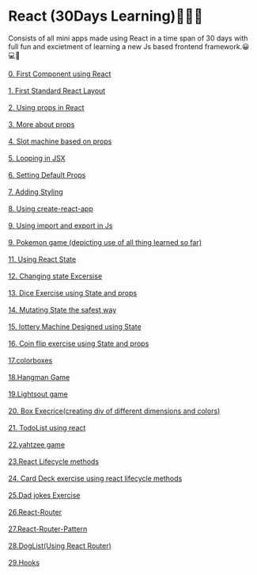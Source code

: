 
# React (30Days Learning)🚀🚀🚀
Consists of all mini apps made using React in a time span of 30 days with full fun and excietment of learning a new Js based frontend framework.😀 💻🚀

<a href="0.First_Component" target="_blank">0. First Component using React</a></br></br>
<a href="1.stadard_react_layout" target="_blank">1. First Standard React Layout</a></br></br>
<a href="2.prpos" target="_blank">2. Using props in React</a></br></br>
<a href="3.OtherProps" target="_blank">3. More about props</a></br></br>
<a href="4.slotMachineExercise" target="_blank">4. Slot machine based on props</a></br></br>
<a href="5.loopingInJSX" target="_blank">5. Looping in JSX</a></br></br>
<a href="6.defaultProps" target="_blank">6. Setting Default Props</a></br></br>
<a href="7.styling" target="_blank">7. Adding Styling</a></br></br>
<a href="8.demo" target="_blank">8. Using create-react-app</a></br></br>
<a href="9.fruit_exercise" target="_blank">9. Using import and export in Js</a></br></br>
<a href="10.pokemon_game" target="_blank">9. Pokemon game (depicting use of all thing learned so far)</a></br></br>
<a href="11.state_initi" target="_blank">11. Using React State</a></br></br>
<a href="12.state_exercise" target="_blank">12. Changing state Excersise</a></br></br>
<a href="13.dice_exercise" target="_blank">13. Dice Exercise using State and props</a></br></br>
<a href="14.mutate_safe_way" target="_blank">14. Mutating State the safest way</a></br></br>
<a href="15.state_design_lottery" target="_blank">15. lottery Machine Designed using State</a></br></br>
<a href="16.coinflip_exercise" target="_blank">16. Coin flip exercise using State and props</a></br></br>
<a href="17.colorboxes" target="_blank">17.colorboxes</a></br></br>
<a href="18.Hangman" target="_blank">18.Hangman Game</a></br></br>
<a href="19.Lightsout" target="_blank">19.Lightsout game</a></br></br>
<a href="20.boxexercise" target="_blank">20. Box Execrice(creating div of different dimensions and colors)</a></br></br>
<a href="21.todolist" target="_blank">21. TodoList using react</a></br></br>
<a href="22.yahtzee" target="_blank">22.yahtzee game</a></br></br>
<a href="23.stateajax" target="_blank">23.React Lifecycle methods</a></br></br>
<a href="24.lifecycledeckecercise" target="_blank">24. Card Deck exercise using react lifecycle methods</a></br></br>
<a href="25.Dad jokes" target="_blank">25.Dad jokes Exercise </a></br></br>
<a href="26.React-Router" target="_blank">26.React-Router</a></br></br>
<a href="27.React-Router-Pattern" target="_blank">27.React-Router-Pattern</a></br></br>
<a href="28.DogList(Using React Router)" target="_blank">28.DogList(Using React Router)</a></br></br>
<a href="29.Hooks" target="_blank">29.Hooks</a></br></br>
















